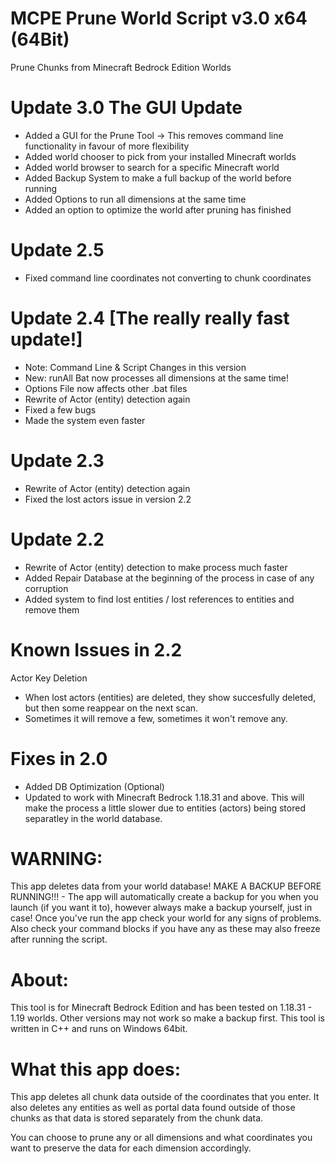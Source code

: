 MCPE Prune World Script v3.0 x64 (64Bit)
=========================================
Prune Chunks from Minecraft Bedrock Edition Worlds

Update 3.0 The GUI Update
=========================
+ Added a GUI for the Prune Tool
-> This removes command line functionality in favour of more flexibility
+ Added world chooser to pick from your installed Minecraft worlds
+ Added world browser to search for a specific Minecraft world
+ Added Backup System to make a full backup of the world before running
+ Added Options to run all dimensions at the same time
+ Added an option to optimize the world after pruning has finished

Update 2.5
==========
+ Fixed command line coordinates not converting to chunk coordinates

Update 2.4 [The really really fast update!]
===========================================
+ Note: Command Line & Script Changes in this version
+ New: runAll Bat now processes all dimensions at the same time!
+ Options File now affects other .bat files
+ Rewrite of Actor (entity) detection again
+ Fixed a few bugs
+ Made the system even faster

Update 2.3
==========
+ Rewrite of Actor (entity) detection again
+ Fixed the lost actors issue in version 2.2

Update 2.2
==========
+ Rewrite of Actor (entity) detection to make process much faster
+ Added Repair Database at the beginning of the process in case of any corruption
+ Added system to find lost entities / lost references to entities and remove them

Known Issues in 2.2
===================
Actor Key Deletion
- When lost actors (entities) are deleted, they show succesfully deleted, but then some reappear on the next scan.
- Sometimes it will remove a few, sometimes it won't remove any.

Fixes in 2.0
============
- Added DB Optimization (Optional)
- Updated to work with Minecraft Bedrock 1.18.31 and above.
This will make the process a little slower due to entities (actors) being stored separatley in the world database.

WARNING:
========
This app deletes data from your world database!
MAKE A BACKUP BEFORE RUNNING!!! - The app will automatically create a backup for you when you launch (if you want it to), however always make a backup yourself, just in case!
Once you've run the app check your world for any signs of problems.
Also check your command blocks if you have any as these may also freeze after running the script.

About:
======
This tool is for Minecraft Bedrock Edition and has been tested on 1.18.31 - 1.19 worlds.
Other versions may not work so make a backup first.
This tool is written in C++ and runs on Windows 64bit.


What this app does:
======================
This app deletes all chunk data outside of the coordinates that you enter.
It also deletes any entities as well as portal data found outside of those chunks as that data is stored separately from the chunk data.

You can choose to prune any or all dimensions and what coordinates you want to preserve the data for each dimension accordingly.

